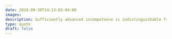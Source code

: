 ```yaml
---
date: 2018-09-30T14:13:03-04:00
images: 
description: Sufficiently advanced incompetence is indistinguishable from malice.
type: quote
draft: false
---
```

